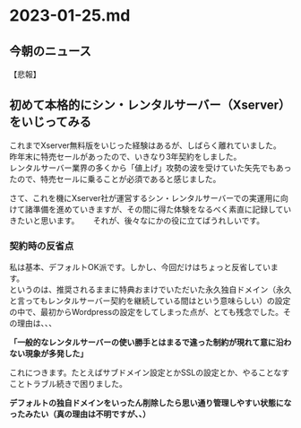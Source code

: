  # 2023-01-25.md
 
## 今朝のニュース

【悲報】
 
## 初めて本格的にシン・レンタルサーバー（Xserver）をいじってみる

これまでXserver無料版をいじった経験はあるが、しばらく離れていました。  
昨年末に特売セールがあったので、いきなり3年契約をしました。  
レンタルサーバー業界の多くから「値上げ」攻勢の波を受けていた矢先でもあったので、特売セールに乗ることが必須であると感じました。  

さて、これを機にXserver社が運営するシン・レンタルサーバーでの実運用に向けて諸準備を進めていきますが、その間に得た体験をなるべく素直に記録していきたいと思います。　　
それが、後々なにかの役に立てばうれしいです。

### 契約時の反省点

私は基本、デフォルトOK派です。しかし、今回だけはちょっと反省しています。  
というのは、推奨されるままに特典おまけでいただいた永久独自ドメイン（永久と言ってもレンタルサーバー契約を継続している間はという意味らしい）の設定の中で、最初からWordpressの設定をしてしまった点が、とても残念でした。その理由は、、、

<b>「一般的なレンタルサーバーの使い勝手とはまるで違った制約が現れて意に沿わない現象が多発した」</b>  


これにつきます。たとえばサブドメイン設定とかSSLの設定とか、やることなすことトラブル続きで困りました。  

<b>デフォルトの独自ドメインをいったん削除したら思い通り管理しやすい状態になったみたい（真の理由は不明ですが、、）</b>
